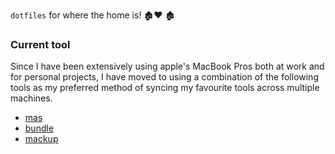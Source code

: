 `dotfiles` for where the home is!
🏚❤️ 🏚

### Current tool

Since I have been extensively using apple's MacBook Pros both at work and for personal projects, I have moved to using a combination of the following tools as my preferred method of syncing my favourite tools across multiple machines. 

- [mas](https://github.com/mas-cli/mas)
- [bundle](https://github.com/Homebrew/homebrew-bundle)
- [mackup](https://github.com/lra/mackup)
